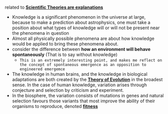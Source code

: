 related to **[Scientific Theories are explanations](../notes/Scientific_Theories_are_explanations)**
- Knowledge is a significant phenomenon in the universe at large, because to make a prediction about astrophysics, one must take a position about what types of knowledge will or will not be present near the phenomena in question 
- Almost all physically possible phenomena are about how knowledge would be applied to bring these phenomena about. 
- consider the difference between **how an environment will behave spontaneously** (That is to say without knowledge)
	- ` This is an extremely interesting point, and makes me reflect on the concept of spontaneous emergence as an opposition to engineered emergemce `
- The knowledge in human brains, and the knowledge in biological adaptations are both created by the **[Theory of Evolution](../notes/Theory_of_Evolution)** in the broadest sense. In the case of human knowledge, variation arises through conjecture and selection by criticism and experiment. 
- In the biosphere, the variation consists of mutations in genes and natural selection favours those variants that most improve the ability of their organisms to reproduce, denoted **[fitness](../notes/fitness)**
